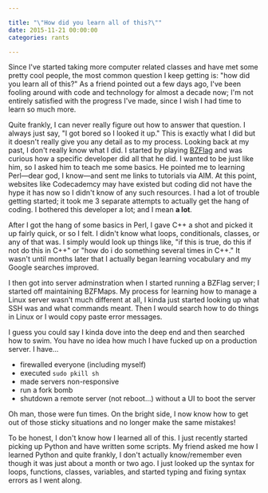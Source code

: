 ```yaml
---

title: "\"How did you learn all of this?\""
date: 2015-11-21 00:00:00
categories: rants

---
```


Since I've started taking more computer related classes and have met some pretty cool people, the most common question I keep getting is: "how did you learn all of this?" As a friend pointed out a few days ago, I've been fooling around with code and technology for almost a decade now; I'm not entirely satisfied with the progress I've made, since I wish I had time to learn so much more.

Quite frankly, I can never really figure out how to answer that question. I always just say, "I got bored so I looked it up." This is exactly what I did but it doesn't really give you any detail as to my process. Looking back at my past, I don't really know what I did. I started by playing [BZFlag](http://bzflag.org) and was curious how a specific developer did all that he did. I wanted to be just like him, so I asked him to teach me some basics. He pointed me to learning Perl—dear god, I know—and sent me links to tutorials via AIM. At this point, websites like Codecademcy may have existed but coding did not have the hype it has now so I didn't know of any such resources. I had a lot of trouble getting started; it took me 3 separate attempts to actually get the hang of coding. I bothered this developer a lot; and I mean **a lot**.

After I got the hang of some basics in Perl, I gave C++ a shot and picked it up fairly quick, or so I felt. I didn't know what loops, conditionals, classes, or any of that was. I simply would look up things like, "if this is true, do this if not do this in C++" or "how do i do something several times in C++." It wasn't until months later that I actually began learning vocabulary and my Google searches improved.

I then got into server adminstration when I started running a BZFlag server; I started off maintaining BZFMaps. My process for learning how to manage a Linux server wasn't much different at all, I kinda just started looking up what SSH was and what commands meant. Then I would search how to do things in Linux or I would copy paste error messages.

I guess you could say I kinda dove into the deep end and then searched how to swim. You have no idea how much I have fucked up on a production server. I have...

- firewalled everyone (including myself)
- executed `sudo pkill sh`
- made servers non-responsive
- run a fork bomb
- shutdown a remote server (not reboot...) without a UI to boot the server

Oh man, those were fun times. On the bright side, I now know how to get out of those sticky situations and no longer make the same mistakes!

To be honest, I don't know how I learned all of this. I just recently started picking up Python and have written some scripts. My friend asked me how I learned Python and quite frankly, I don't actually know/remember even though it was just about a month or two ago. I just looked up the syntax for loops, functions, classes, variables, and started typing and fixing syntax errors as I went along.

